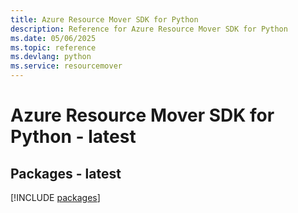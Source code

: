 ```yaml
---
title: Azure Resource Mover SDK for Python
description: Reference for Azure Resource Mover SDK for Python
ms.date: 05/06/2025
ms.topic: reference
ms.devlang: python
ms.service: resourcemover
---
```

# Azure Resource Mover SDK for Python - latest
## Packages - latest
[!INCLUDE [packages](resource-mover-index.md)]